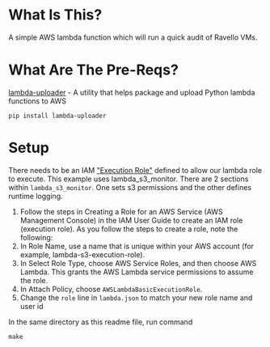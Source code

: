 # What Is This?
A simple AWS lambda function which will run a quick audit of Ravello VMs.


# What Are The Pre-Reqs?
[lambda-uploader][1] - A utility that helps package and upload Python lambda functions to AWS

```
pip install lambda-uploader
```

# Setup
There needs to be an IAM ["Execution Role"][2] defined to allow our lambda role to execute. This
example uses lambda_s3_monitor. There are 2 sections within `lambda_s3_monitor`.  One sets s3 permissions and the other defines runtime logging.

1. Follow the steps in Creating a Role for an AWS Service (AWS Management Console) in the IAM User Guide to create an IAM role (execution role). As you follow the steps to create a role, note the following:
  1. In Role Name, use a name that is unique within your AWS account (for example, lambda-s3-execution-role).
  1. In Select Role Type, choose AWS Service Roles, and then choose AWS Lambda. This grants the AWS Lambda service permissions to assume the role.
  1. In Attach Policy, choose `AWSLambdaBasicExecutionRole`.
  1. Change the `role` line in `lambda.json` to match your new role name and user id

In the same directory as this readme file, run command
```
make
```

[1]: https://github.com/rackerlabs/lambda-uploader
[2]: https://docs.aws.amazon.com/lambda/latest/dg/intro-permission-model.html#lambda-intro-execution-role
